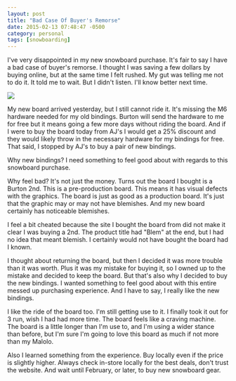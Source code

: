 ```yaml
---
layout: post
title: "Bad Case Of Buyer's Remorse"
date: 2015-02-13 07:48:47 -0500
category: personal
tags: [snowboarding]
---
```

I've very disappointed in my new snowboard purchase. It's fair to say I have a bad case of buyer's remorse. I thought I was saving a few dollars by buying online, but at the same time I felt rushed. My gut was telling me not to do it. It told me to wait. But I didn't listen. I'll know better next time. 

![](https://farm8.staticflickr.com/7291/16512353495_71314188f0_n.jpg)

My new board arrived yesterday, but I still cannot ride it. It's missing the M6 hardware needed for my old bindings. Burton will send the hardware to me for free but it means going a few more days without riding the board. And if I were to buy the board today from AJ's I would get a 25% discount and they would likely throw in the necessary hardware for my bindings for free. That said, I stopped by AJ's to buy a pair of new bindings. 

Why new bindings? I need something to feel good about with regards to this snowboard purchase. 

Why feel bad? It's not just the money. Turns out the board I bought is a Burton 2nd. This is a pre-production board. This means it has visual defects with the graphics. The board is just as good as a production board. It's just that the graphic may or may not have blemishes. And my new board certainly has noticeable blemishes. 

I feel a bit cheated because the site I bought the board from did not make it clear I was buying a 2nd. The product title had "Blem" at the end, but I had no idea that meant blemish. I certainly would not have bought the board had I known. 

I thought about returning the board, but then I decided it was more trouble than it was worth. Plus it was my mistake for buying it, so I owned up to the mistake and decided to keep the board. But that's also why I decided to buy the new bindings. I wanted something to feel good about with this entire messed up purchasing experience. And I have to say, I really like the new bindings. 

I like the ride of the board too. I'm still getting use to it. I finally took it out for 3 run, wish I had had more time. The board feels like a craving machine. The board is a little longer than I'm use to, and I'm using a wider stance than before, but I'm sure I'm going to love this board as much if not more than my Malolo. 

Also I learned something from the experience. Buy locally even if the price is slightly higher. Always check in-store locally for the best deals, don't trust the website. And wait until February, or later, to buy new snowboard gear. 